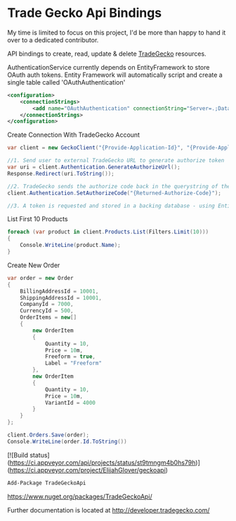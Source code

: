 Trade Gecko Api Bindings
========

My time is limited to focus on this project, I'd be more than happy to hand it over to a dedicated contributor. 

API bindings to create, read, update &amp; delete [TradeGecko](http://tradegecko.com/) resources. 

AuthenticationService currently depends on EntityFramework to store OAuth auth tokens. Entity Framework will automatically script and create a single table called 'OAuthAuthentication'
```xml
<configuration>
    <connectionStrings>
        <add name="OAuthAuthentication" connectionString="Server=.;Database=Dev;Trusted_Connection=True;" providerName="System.Data.SqlClient" />
    </connectionStrings>
</configuration>
```


Create Connection With TradeGecko Account
```cs
var client = new GeckoClient("{Provide-Application-Id}", "{Provide-Application-Secret}", "{Your-Callback-Url}");

//1. Send user to external TradeGecko URL to generate authorize token
var uri = client.Authentication.GenerateAuthorizeUrl();
Response.Redirect(uri.ToString());

//2. TradeGecko sends the authorize code back in the querystring of the return url (This only needs to be set once)
client.Authentication.SetAuthorizeCode("{Returned-Authorize-Code}");

//3. A token is requested and stored in a backing database - using EntityFramework
```

List First 10 Products
```cs
foreach (var product in client.Products.List(Filters.Limit(10)))
{
    Console.WriteLine(product.Name);
}
```

Create New Order
```cs
var order = new Order
{
    BillingAddressId = 10001,
    ShippingAddressId = 10001,
    CompanyId = 7000,
    CurrencyId = 500,
    OrderItems = new[]
    {
        new OrderItem
        {
            Quantity = 10,
            Price = 10m,
            Freeform = true,
            Label = "Freeform"
        },
        new OrderItem
        {
            Quantity = 10,
            Price = 10m,
            VariantId = 4000
        }
    }
};

client.Orders.Save(order);
Console.WriteLine(order.Id.ToString())
```

[![Build status]
(https://ci.appveyor.com/api/projects/status/st9tmngm4b0hs79h)]
(https://ci.appveyor.com/project/ElijahGlover/geckoapi)

```PowerShell
Add-Package TradeGeckoApi
```
https://www.nuget.org/packages/TradeGeckoApi/

Further documentation is located at http://developer.tradegecko.com/
